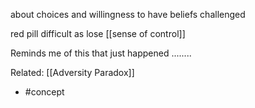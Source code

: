 about choices and willingness to have beliefs challenged


red pill difficult as lose [[sense of control]]


Reminds me of this that just happened ........


Related: [[Adversity Paradox]]


- #concept